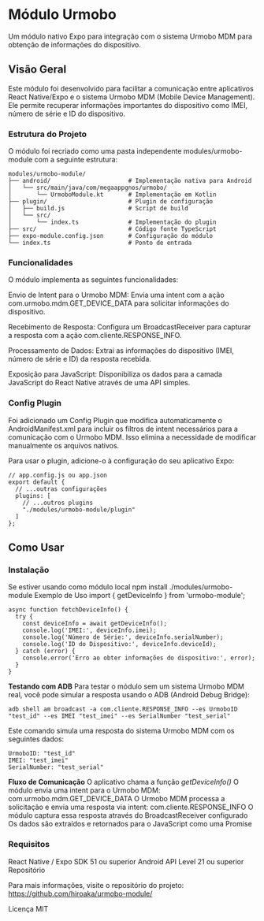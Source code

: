# Módulo Urmobo

Um módulo nativo Expo para integração com o sistema Urmobo MDM para obtenção de informações do dispositivo.

## Visão Geral

Este módulo foi desenvolvido para facilitar a comunicação entre aplicativos React Native/Expo e o sistema Urmobo MDM (Mobile Device Management). Ele permite recuperar informações importantes do dispositivo como IMEI, número de série e ID do dispositivo.

### Estrutura do Projeto

O módulo foi recriado como uma pasta independente modules/urmobo-module com a seguinte estrutura:

    modules/urmobo-module/
    ├── android/                      # Implementação nativa para Android
    │   └── src/main/java/com/megaappgnos/urmobo/
    │       └── UrmoboModule.kt       # Implementação em Kotlin
    ├── plugin/                       # Plugin de configuração
    │   ├── build.js                  # Script de build
    │   └── src/
    │       └── index.ts              # Implementação do plugin
    ├── src/                          # Código fonte TypeScript
    ├── expo-module.config.json       # Configuração do módulo
    └── index.ts                      # Ponto de entrada

### Funcionalidades

O módulo implementa as seguintes funcionalidades:

Envio de Intent para o Urmobo MDM: Envia uma intent com a ação com.urmobo.mdm.GET_DEVICE_DATA para solicitar informações do dispositivo.

Recebimento de Resposta: Configura um BroadcastReceiver para capturar a resposta com a ação com.cliente.RESPONSE_INFO.

Processamento de Dados: Extrai as informações do dispositivo (IMEI, número de série e ID) da resposta recebida.

Exposição para JavaScript: Disponibiliza os dados para a camada JavaScript do React Native através de uma API simples.

### Config Plugin

Foi adicionado um Config Plugin que modifica automaticamente o AndroidManifest.xml para incluir os filtros de intent necessários para a comunicação com o Urmobo MDM. Isso elimina a necessidade de modificar manualmente os arquivos nativos.

Para usar o plugin, adicione-o à configuração do seu aplicativo Expo:

    // app.config.js ou app.json
    export default {
      // ...outras configurações
      plugins: [
        // ...outros plugins
        "./modules/urmobo-module/plugin"
      ]
    };

## Como Usar

### Instalação

Se estiver usando como módulo local
npm install ./modules/urmobo-module
Exemplo de Uso
import { getDeviceInfo } from 'urmobo-module';

    async function fetchDeviceInfo() {
      try {
        const deviceInfo = await getDeviceInfo();
        console.log('IMEI:', deviceInfo.imei);
        console.log('Número de Série:', deviceInfo.serialNumber);
        console.log('ID do Dispositivo:', deviceInfo.deviceId);
      } catch (error) {
        console.error('Erro ao obter informações do dispositivo:', error);
      }
    }

**Testando com ADB**
Para testar o módulo sem um sistema Urmobo MDM real, você pode simular a resposta usando o ADB (Android Debug Bridge):

    adb shell am broadcast -a com.cliente.RESPONSE_INFO --es UrmoboID "test_id" --es IMEI "test_imei" --es SerialNumber "test_serial"

Este comando simula uma resposta do sistema Urmobo MDM com os seguintes dados:

    UrmoboID: "test_id"
    IMEI: "test_imei"
    SerialNumber: "test_serial"

**Fluxo de Comunicação**
O aplicativo chama a função _getDeviceInfo()_
O módulo envia uma intent para o Urmobo MDM: com.urmobo.mdm.GET_DEVICE_DATA
O Urmobo MDM processa a solicitação e envia uma resposta via intent: com.cliente.RESPONSE_INFO
O módulo captura essa resposta através do BroadcastReceiver configurado
Os dados são extraídos e retornados para o JavaScript como uma Promise

### Requisitos

React Native / Expo SDK 51 ou superior
Android API Level 21 ou superior
Repositório

Para mais informações, visite o repositório do projeto: https://github.com/hiroaka/urmobo-module/

Licença
MIT
